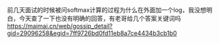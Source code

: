 
前几天面试的时候被问softmax计算的过程为什么在外面加一个log，我没想明白，今天查了一下也没有明确的回答，有老哥给几个答案关键词吗 https://maimai.cn/web/gossip_detail?gid=29096258&egid=7ff9726bd0fd11eb8a7ce4434b3cb1b0
